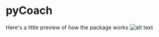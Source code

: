# pyCoach
Here's a little preview of how the package works
![alt text](https://i.ibb.co/Df4DFmb/Annotation-2021-02-09-215823.jpg)
